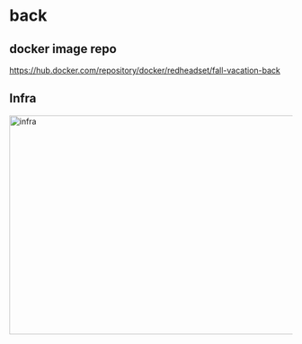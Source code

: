 # back

## docker image repo

https://hub.docker.com/repository/docker/redheadset/fall-vacation-back  

## Infra

<img src="https://drive.google.com/file/d/1T_L157XvRaMXHmL2Z3A5Hz9UVhIpOtwQ/view?usp=sharing" width="660px" height="390px" title="infra"></img>



